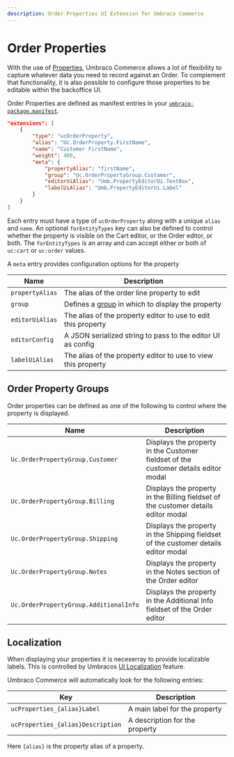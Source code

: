 ```yaml
---
description: Order Properties UI Extension for Umbraco Commerce
---
```


# Order Properties
With the use of [Properties](../properties.md), Umbraco Commerce allows a lot of flexibility to capture whatever data you need to record against an Order. To complement that functionality, it is also possible to configure those properties to be editable within the backoffice UI.

Order Properties are defined as manifest entries in your [`umbraco-package.manifest`](https://docs.umbraco.com/umbraco-cms/extending/package-manifest).

```json
"extensions": [
    {
        "type": "ucOrderProperty",
        "alias": "Uc.OrderProperty.FirstName",
        "name": "Customer FirstName",
        "weight": 400,
        "meta": {
            "propertyAlias": "firstName",
            "group": "Uc.OrderPropertyGroup.Customer",
            "editorUiAlias": "Umb.PropertyEditorUi.TextBox",
            "labelUiAlias": "Umb.PropertyEditorUi.Label"
        }
    }
]
```

Each entry must have a type of `ucOrderProperty` along with a unique `alias` and `name`. An optional `forEntityTypes` key can also be defined to control whether the property is visible on the Cart editor, or the Order editor, or both. The `forEntityTypes` is an array and can accept either or both of `uc:cart` or `uc:order` values.

A `meta` entry provides configuration options for the property

| Name | Description |  
| -- | -- |
| `propertyAlias` | The alias of the order line property to edit |
| `group` | Defines a [group](#order-property-groups) in which to display the property |
| `editorUiAlias` | The alias of the property editor to use to edit this property |
| `editorConfig` | A JSON serialized string to pass to the editor UI as config |
| `labelUiAlias` | The alias of the property editor to use to view this property |

## Order Property Groups

Order properties can be defined as one of the following to control where the property is displayed.

| Name | Description |  
| -- | -- |
| `Uc.OrderPropertyGroup.Customer` | Displays the property in the Customer fieldset of the customer details editor modal |
| `Uc.OrderPropertyGroup.Billing` | Displays the property in the Billing fieldset of the customer details editor modal |
| `Uc.OrderPropertyGroup.Shipping` | Displays the property in the Shipping fieldset of the customer details editor modal |
| `Uc.OrderPropertyGroup.Notes` | Displays the property in the Notes section of the Order editor |
| `Uc.OrderPropertyGroup.AdditionalInfo` | Displays the property in the Additional Info fieldset of the Order editor |

## Localization

When displaying your properties it is neceserray to provide localizable labels. This is controlled by Umbracos [UI Localization](https://docs.umbraco.com/umbraco-cms/extending/language-files/ui-localization) feature.

Umbraco Commerce will automatically look for the following entries:

| Key |  Description |
| --- | --- | 
| `ucProperties_{alias}Label` | A main label for the property |
| `ucProperties_{alias}Description` | A description for the property |

Here `{alias}` is the property alias of a property.